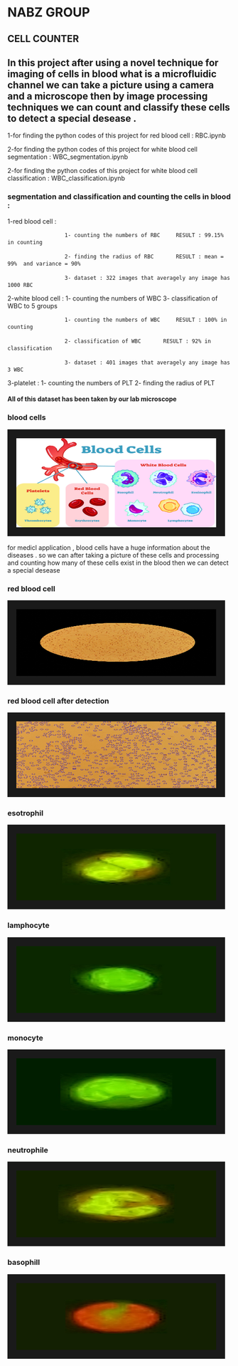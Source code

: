 # NABZ GROUP
## CELL COUNTER

## In this project after using a novel technique for imaging of cells in blood what is a microfluidic channel we can take a picture using a camera and a microscope then by image processing techniques we can count and classify these cells to detect a special desease . 

1-for finding the python codes of this project for red blood cell : RBC.ipynb 

2-for finding the python codes of this project for white blood cell segmentation : WBC_segmentation.ipynb 

2-for finding the python codes of this project for white blood cell classification : WBC_classification.ipynb 

### segmentation and classification and counting the cells in blood :

   1-red blood cell : 
                      
                      1- counting the numbers of RBC     RESULT : 99.15% in counting 
   
                      2- finding the radius of RBC       RESULT : mean = 99%  and variance = 90%  
                      
                      3- dataset : 322 images that averagely any image has 1000 RBC
   
   
   2-white blood cell : 1- counting the numbers of WBC   3- classification of WBC to 5 groups
   
                      1- counting the numbers of WBC     RESULT : 100% in counting 
   
                      2- classification of WBC       RESULT : 92% in classification  
                      
                      3- dataset : 401 images that averagely any image has 3 WBC
   
   3-platelet  :  1- counting the numbers of PLT   2- finding the radius of PLT 
                             
   
#### All of this dataset has been taken by our lab microscope  


### blood cells

<img src="mrh286-cdp-033018.jpg" width="450" height="200" border="20" title="blood cells">
                      



for medicl application , blood cells have a huge information about the diseases . so we can after taking a picture of these cells and processing and counting how many of these cells exist in the blood then we can detect a special desease 





### red blood cell

<img src="main_image.jpg" width="450" height="150" border="20">

### red blood cell after detection

<img src="crop_and_detect_image.jpg" width="450" height="150" border="20">


### esotrophil

<img src="eso-14882501911.jpg" width="450" height="150" border="20">
 
### lamphocyte
 
<img src="lam-10490525360.jpg" width="450" height="150" border="20">
 
### monocyte
 
<img src="mono-9264272505.jpg" width="450" height="150" border="20">

### neutrophile
 
<img src="neu-4021732975.jpg" width="450" height="150" border="20">

### basophill
 
<img src="98-1-4-2710.jpg" width="450" height="150" border="20">
